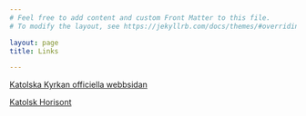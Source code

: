 ```yaml
---
# Feel free to add content and custom Front Matter to this file.
# To modify the layout, see https://jekyllrb.com/docs/themes/#overriding-theme-defaults

layout: page
title: Links

---
```




[Katolska Kyrkan officiella webbsidan](https://www.katolskakyrkan.se/)

[Katolsk Horisont](https://www.katolsk-horisont.net/)



